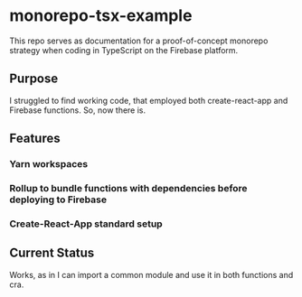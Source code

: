 # monorepo-tsx-example

This repo serves as documentation for a proof-of-concept monorepo strategy when coding in TypeScript on the Firebase platform.

## Purpose
I struggled to find working code, that employed both create-react-app and Firebase functions. So, now there is.

## Features

### Yarn workspaces

### Rollup to bundle functions with dependencies before deploying to Firebase

### Create-React-App standard setup

## Current Status

Works, as in I can import a common module and use it in both functions and cra.

